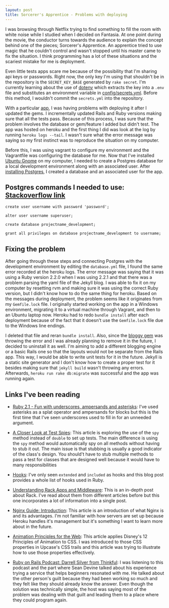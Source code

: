 ```yaml
---
layout: post
title: Sorcerer's Apprentice - Problems with deploying
---
```

I was browsing through Netflix trying to find something to fill the
room with white noise while I studied when I decided on Fantasia. At one point during the movie, the
conductor turns towards the audience to explain the concept behind one of the
pieces; Sorcerer's Apprentice. An apprentice tried to use magic that he
couldn't control and wasn't stopped until his master came to fix the situation. 
I think programming has a lot of these situations and the scariest mistake for
me is deployment. 

Even little tests apps scare me because of the possibility that I'm sharing api 
keys or passwords. Right now, the only key I'm using that shouldn't be in the 
repository is the `SECRET_KEY_BASE` generated by `rake secret`. I'm currently
learning about the use of [dotenv](https://github.com/bkeepers/dotenv) which
extracts the key into a `.env` file and substitutes an environment variable in
[config/secrets.yml](http://guides.rubyonrails.org/4_1_release_notes.html#config-secrets-yml).
Before this method, I wouldn't commit the `secrets.yml` into the repository.

With a particular [app](https://github.com/raysapida/mustached-octo-robot), I was 
having problems with deploying it after I updated the gems. I incrementally 
updated Rails and Ruby versions making sure that all the tests pass. Because 
of this process, I was sure that the problem involves the database or 
gem/feature I added but didn't test. The app was hosted on heroku and the first
thing I did was look at the log by running `heroku logs --tail`. I wasn't sure
what the error message was saying so my first instinct was to reproduce the situation on my
computer.

Before this, I was using vagrant to configure my environment and the Vagrantfile 
was configuring the database for me. Now that I've installed [Ubuntu Gnome](http://ubuntugnome.org/) 
on my computer, I needed to create a Postgres database for a local
development environment along with an associated user. After [installing Postgres](https://www.digitalocean.com/community/tutorials/how-to-install-and-use-postgresql-on-ubuntu-14-04), 
I created a database and  an associated user for the app. 

## Postgres commands I needed to use: [Stackoverflow link](http://stackoverflow.com/questions/19953653/how-to-set-up-postgres-database-for-local-rails-project)

`create user username with password 'password';`

`alter user username superuser;`

`create database projectname_development;`

`grant all privileges on database projectname_development to username;`

## Fixing the problem 

After going through these steps and connecting Postgres with the development
environment by editing the `database.yml` file, I found the same error recorded
at the heroku logs. The error message was saying that it was using a Ruby version 2.2.0 when I was
using 2.2.1 and that there was a problem parsing the yaml file of the Jekyll
blog. I was able to fix it on my computer by resetting rvm and making sure it
was using the correct Ruby version, but I didn't know how to do the same thing for
heroku. Based on the messages during deployment, the problem seems like it 
originates from my `Gemfile.lock` file. I originally started working on the app in 
a Windows environment, migrating it to a virtual machine through Vagrant, and 
then to an Ubuntu laptop now. Heroku had to redo `bundle install` after each 
deployment because of the fact that it doesn't use the `Gemfile.lock` file due to the 
Windows line endings. 

I deleted that file and reran
`bundle install`. Also, since the [bloggy gem](https://github.com/zbruhnke/bloggy) 
was throwing the error and I was already planning to remove it in the future, I decided 
to uninstall it as well. I'm aiming to add a different blogging engine or a basic
Rails one so that the layouts would not be separate from the Rails app. This way, 
I would be able to write unit tests for it in the future. Jekyll is a static site generator and I 
don't know how to create a proper test for it besides making sure that 
`jekyll build` wasn't throwing any errors. Afterwards, 
`heroku run rake db:migrate` was successful and the app was running again. 

## Links I've been reading
* [Ruby 2.1 - Fun with underscores, ampersands and
  asterisks](http://genua.github.io/ruby/2015/03/04/underscores-ampersands-asterisks/):
I've used asterisks as a splat operator and ampersands for blocks but this is the first time that
I've seen underscores used to fill in for an unneeded argument.

* [A Closer Look at Test Spies](https://robots.thoughtbot.com/a-closer-look-at-test-spies):
This article is exploring the use of the `spy` method instead of `double` to
set up tests. The main difference is using the `spy` method
would automatically spy on all methods without having to stub it out. The main
issue is that stubbing is usually a good indicator of the class's design. You
should't have to stub multiple methods to pass a test for classes that are designed
well because it would have to many responsibilities

* [Hooks](http://6ftdan.com/allyourdev/2015/03/20/hooks/):
I've only seen `extended` and `included` as hooks and this blog post provides a whole list of hooks used in Ruby.

* [Understanding Rack Apps and Middleware](https://blog.engineyard.com/2015/understanding-rack-apps-and-middleware):
This is an in-depth post about Rack. I've read about them from different
articles before but this one incorporates a lot of information into a single
post. 

* [Nginx Guide:
  Introduction](http://code.tutsplus.com/articles/nginx-guide-introduction--cms-21877):
This article is an introduction of what Nginx is and its advantages. I'm not
familiar with how servers are set up because Heroku handles it's management
but it's something I want to learn more about in the future. 

* [Animation Principles for the Web](https://cssanimation.rocks/principles/):
This article applies Disney's 12 Principles of Animation to CSS. I was
introduced to those CSS properties in Upcase's CSS trails and this article was 
trying to illustrate how to use those properties effectively. 

* [Ruby on Rails Podcast: Darrell Silver from Thinkful](http://5by5.tv/rubyonrails/186):
I was listening to this podcast and the part where Sean Devine talked about his
experience trying a service that helps beginners resonated with me. He
talked about the other person's guilt because they had been working so much and 
they felt like they should already know the answer. Even though the solution was 
technically simple, the host was saying most of the problem was dealing with 
that guilt and leading them to a place where they could program again.
